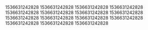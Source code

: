 1536631242828
1536631242828
1536631242828
1536631242828
1536631242828
1536631242828
1536631242828
1536631242828
1536631242828
1536631242828
1536631242828
1536631242828
1536631242828
1536631242828
1536631242828